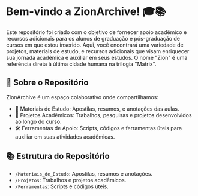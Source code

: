 # Bem-vindo a ZionArchive! 🎓📚

Este repositório foi criado com o objetivo de fornecer apoio acadêmico e recursos adicionais para os alunos de graduação e pós-graduação de cursos em que estou inserido. Aqui, você encontrará uma variedade de projetos, materiais de estudo, e recursos adicionais que visam enriquecer sua jornada acadêmica e auxiliar em seus estudos.
O nome "Zion" é uma referência direta à última cidade humana na trilogia "Matrix".

## 🚀 Sobre o Repositório

ZionArchive é um espaço colaborativo onde compartilhamos:

- 📘 Materiais de Estudo: Apostilas, resumos, e anotações das aulas.
- 📝 Projetos Acadêmicos: Trabalhos, pesquisas e projetos desenvolvidos ao longo do curso.
- 🛠 Ferramentas de Apoio: Scripts, códigos e ferramentas úteis para auxiliar em suas atividades acadêmicas.

## 📚 Estrutura do Repositório

- `/Materiais_de_Estudo`: Apostilas, resumos e anotações.
- `/Projetos`: Trabalhos e projetos acadêmicos.
- `/Ferramentas`: Scripts e códigos úteis.

